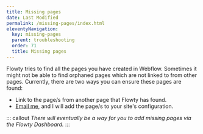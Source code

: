 ```yaml
---
title: Missing pages
date: Last Modified
permalink: /missing-pages/index.html
eleventyNavigation:
  key: missing-pages
  parent: troubleshooting
  order: 71
  title: Missing pages
---
```


Flowty tries to find all the pages you have created in Webflow. Sometimes it might not be able to find orphaned pages which are not linked to from other pages. Currently, there are two ways you can ensure these pages are found:

- Link to the page/s from another page that Flowty has found.
- [Email me](mailto:support@flowty.site), and I will add the page/s to your site's configuration.

::: callout
*There will eventually be a way for you to add missing pages via the Flowty Dashboard.*
:::